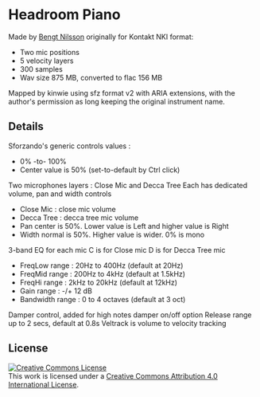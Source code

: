 # Headroom Piano

Made by [Bengt Nilsson] originally for Kontakt NKI format:

- Two mic positions
- 5 velocity layers
- 300 samples
- Wav size 875 MB, converted to flac 156 MB

Mapped by kinwie using sfz format v2 with ARIA extensions,
with the author's permission as long keeping the original instrument name.

## Details

Sforzando's generic controls values :
- 0% -to- 100%
- Center value is 50% (set-to-default by Ctrl click)

Two microphones layers : Close Mic and Decca Tree
Each has dedicated volume, pan and width controls

- Close Mic : close mic volume
- Decca Tree : decca tree mic volume
- Pan center is 50%. Lower value is Left and higher value is Right
- Width normal is 50%. Higher value is wider. 0% is mono

3-band EQ for each mic
C is for Close mic
D is for Decca Tree mic

- FreqLow range : 20Hz to 400Hz (default at 20Hz)
- FreqMid range : 200Hz to 4kHz (default at 1.5kHz)
- FreqHi range : 2kHz to 20kHz (default at 12kHz)
- Gain range : -/+ 12 dB
- Bandwidth range : 0 to 4 octaves (default at 3 oct)

Damper control, added for high notes damper on/off option
Release range up to 2 secs, default at 0.8s
Veltrack is volume to velocity tracking

## License

<a rel="license" href="http://creativecommons.org/licenses/by/4.0/">
<img alt="Creative Commons License" style="border-width:0"
src="https://i.creativecommons.org/l/by/4.0/88x31.png" /></a><br />
This work is licensed under a <a rel="license"
href="http://creativecommons.org/licenses/by/4.0/">
Creative Commons Attribution 4.0 International License</a>.

[Bengt Nilsson]: http://www.bengtnilsson.com/samplelibraries.html